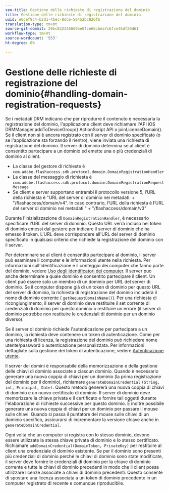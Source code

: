 ```yaml
---
seo-title: Gestione delle richieste di registrazione del dominio
title: Gestione delle richieste di registrazione del dominio
uuid: e0cef9c4-b2d1-4bec-8dce-50452bc826fb
translation-type: tm+mt
source-git-commit: 29bc8323460d9be0fce66cbea7c6fce46df20d61
workflow-type: tm+mt
source-wordcount: '553'
ht-degree: 0%

---
```



# Gestione delle richieste di registrazione del dominio{#handling-domain-registration-requests}

Se i metadati DRM indicano che per riprodurre il contenuto è necessaria la registrazione del dominio, l&#39;applicazione client deve richiamare l&#39;API iOS DRMManager.addToDeviceGroup()  ActionScript API o joinLicenseDomain(). Se il client non si è ancora registrato con il server di dominio specificato (o se l&#39;applicazione sta forzando il rientro), viene inviata una richiesta di registrazione del dominio. Il server di dominio determina se al client è consentito partecipare a un dominio ed emette una o più credenziali di dominio al client.

* La classe del gestore di richieste è `com.adobe.flashaccess.sdk.protocol.domain.DomainRegistrationHandler`
* La classe del messaggio di richiesta è `com.adobe.flashaccess.sdk.protocol.domain.DomainRegistrationRequestMessage`
* Se client e server supportano entrambi il protocollo versione 5, l’URL della richiesta è &quot;URL del server di dominio nei metadati: + &quot;/flashaccess/domain/v4&quot;. In caso contrario, l’URL della richiesta è l’URL del server di dominio nei metadati &quot; + &quot;/flashaccess/domain/v3&quot;

Durante l&#39;inizializzazione di `DomainRegistrationHandler`, è necessario specificare l&#39;URL del server di dominio. Questo URL verrà incluso nei token di dominio emessi dal gestore per indicare il server di dominio che ha emesso il token. L&#39;URL deve corrispondere all&#39;URL del server di dominio specificato in qualsiasi criterio che richiede la registrazione del dominio con il server.

Per determinare se al client è consentito partecipare al dominio, il server può esaminare il computer e le informazioni utente nella richiesta. Per informazioni sull&#39;identificazione e il conteggio dei computer che fanno parte del dominio, vedere [Uso degli identificatori dei computer](../../aaxs-protecting-content/content-implementing-the-license-server/content-processing-aaxs-requests/content-using-machine-ids.md). Il server può anche determinare a quale dominio è consentito partecipare il client. Un client può essere solo un membro di un dominio per URL del server di dominio. Se il computer dispone già di un token di dominio per questo URL del server di dominio, la richiesta di registrazione del dominio includerà il nome di dominio corrente ( `getRequestDomainName()`). Per una richiesta di ricongiungimento, il server di dominio deve restituire il set corrente di credenziali di dominio per questo dominio o restituire un errore (il server di dominio potrebbe non restituire le credenziali di dominio per un dominio diverso).

Se il server di dominio richiede l&#39;autenticazione per partecipare a un dominio, la richiesta deve contenere un token di autenticazione. Come per una richiesta di licenza, la registrazione del dominio può richiedere nome utente/password o autenticazione personalizzata. Per informazioni dettagliate sulla gestione dei token di autenticazione, vedere [Autenticazione utente](../../aaxs-protecting-content/content-introduction/content-usage-rules/content-authentication/content-user-authentication.md).

Il server dei domini è responsabile della memorizzazione e della gestione delle chiavi di dominio associate a ciascun dominio. Quando è necessario generare una nuova coppia di chiavi per un dominio (la prima registrazione del dominio per il dominio), richiamare `generateDomainCredential` `(String, int, Principal, Date)`. Questo metodo genererà una nuova coppia di chiavi di dominio e un nuovo certificato di dominio. Il server di dominio deve memorizzare la chiave privata e il certificato e fornire tali oggetti durante l&#39;elaborazione di richieste successive per questo dominio. È inoltre possibile generare una nuova coppia di chiavi per un dominio per passare il mouse sulle chiavi. Quando si passa il puntatore del mouse sulle chiavi di un dominio specifico, assicurarsi di incrementare la versione chiave anche in `generateDomainCredential`.

Ogni volta che un computer si registra con lo stesso dominio, devono essere utilizzate la stessa chiave privata di dominio e lo stesso certificato. Richiamare `addDomainCredential(DomainToken, PrivateKey)` per restituire al client una credenziale di dominio esistente. Se per il dominio sono presenti più credenziali di dominio perché le chiavi di dominio sono state modificate, il server deve fornire le credenziali di dominio per la chiave di dominio corrente e tutte le chiavi di dominio precedenti in modo che il client possa utilizzare licenze associate a chiavi di dominio precedenti. Questo consente di spostare una licenza associata a un token di dominio precedente in un computer registrato di recente e comunque riproducibile.
